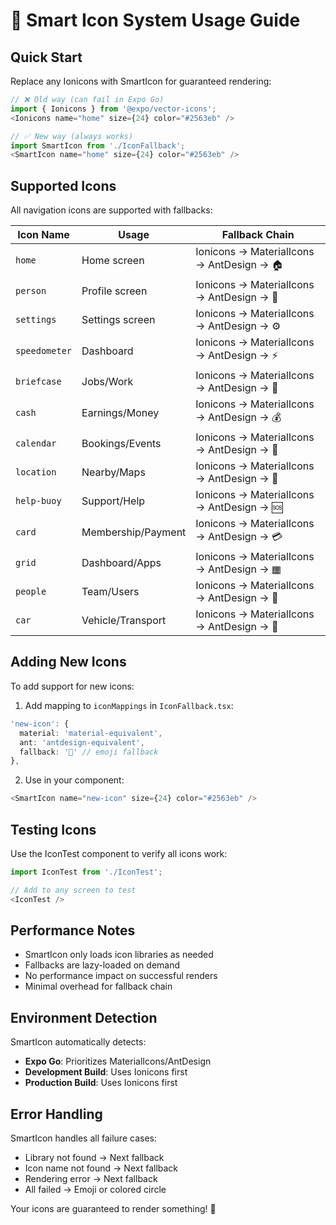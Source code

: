 # 🎯 Smart Icon System Usage Guide

## Quick Start

Replace any Ionicons with SmartIcon for guaranteed rendering:

```typescript
// ❌ Old way (can fail in Expo Go)
import { Ionicons } from '@expo/vector-icons';
<Ionicons name="home" size={24} color="#2563eb" />

// ✅ New way (always works)  
import SmartIcon from './IconFallback';
<SmartIcon name="home" size={24} color="#2563eb" />
```

## Supported Icons

All navigation icons are supported with fallbacks:

| Icon Name | Usage | Fallback Chain |
|-----------|-------|----------------|
| `home` | Home screen | Ionicons → MaterialIcons → AntDesign → 🏠 |
| `person` | Profile screen | Ionicons → MaterialIcons → AntDesign → 👤 |
| `settings` | Settings screen | Ionicons → MaterialIcons → AntDesign → ⚙️ |
| `speedometer` | Dashboard | Ionicons → MaterialIcons → AntDesign → ⚡ |
| `briefcase` | Jobs/Work | Ionicons → MaterialIcons → AntDesign → 💼 |
| `cash` | Earnings/Money | Ionicons → MaterialIcons → AntDesign → 💰 |
| `calendar` | Bookings/Events | Ionicons → MaterialIcons → AntDesign → 📅 |
| `location` | Nearby/Maps | Ionicons → MaterialIcons → AntDesign → 📍 |
| `help-buoy` | Support/Help | Ionicons → MaterialIcons → AntDesign → 🆘 |
| `card` | Membership/Payment | Ionicons → MaterialIcons → AntDesign → 💳 |
| `grid` | Dashboard/Apps | Ionicons → MaterialIcons → AntDesign → ▦ |
| `people` | Team/Users | Ionicons → MaterialIcons → AntDesign → 👥 |
| `car` | Vehicle/Transport | Ionicons → MaterialIcons → AntDesign → 🚗 |

## Adding New Icons

To add support for new icons:

1. Add mapping to `iconMappings` in `IconFallback.tsx`:
```typescript
'new-icon': { 
  material: 'material-equivalent', 
  ant: 'antdesign-equivalent', 
  fallback: '📱' // emoji fallback
},
```

2. Use in your component:
```typescript
<SmartIcon name="new-icon" size={24} color="#2563eb" />
```

## Testing Icons

Use the IconTest component to verify all icons work:

```typescript
import IconTest from './IconTest';

// Add to any screen to test
<IconTest />
```

## Performance Notes

- SmartIcon only loads icon libraries as needed
- Fallbacks are lazy-loaded on demand  
- No performance impact on successful renders
- Minimal overhead for fallback chain

## Environment Detection

SmartIcon automatically detects:
- **Expo Go**: Prioritizes MaterialIcons/AntDesign
- **Development Build**: Uses Ionicons first
- **Production Build**: Uses Ionicons first

## Error Handling

SmartIcon handles all failure cases:
- Library not found → Next fallback
- Icon name not found → Next fallback
- Rendering error → Next fallback
- All failed → Emoji or colored circle

Your icons are guaranteed to render something! 🎉